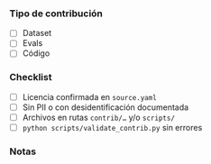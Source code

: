 ### Tipo de contribución
- [ ] Dataset
- [ ] Evals
- [ ] Código

### Checklist
- [ ] Licencia confirmada en `source.yaml`
- [ ] Sin PII o con desidentificación documentada
- [ ] Archivos en rutas `contrib/…` y/o `scripts/`
- [ ] `python scripts/validate_contrib.py` sin errores

### Notas

